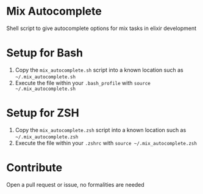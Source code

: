 # Mix Autocomplete
Shell script to give autocomplete options for mix tasks in elixir development

# Setup for Bash
1. Copy the `mix_autocomplete.sh` script into a known location such as `~/.mix_autocomplete.sh`
2. Execute the file within your `.bash_profile` with `source ~/.mix_autocomplete.sh`

# Setup for ZSH
1. Copy the `mix_autocomplete.zsh` script into a known location such as `~/.mix_autocomplete.zsh`
2. Execute the file within your `.zshrc` with `source ~/.mix_autocomplete.zsh`

# Contribute

Open a pull request or issue, no formalities are needed
